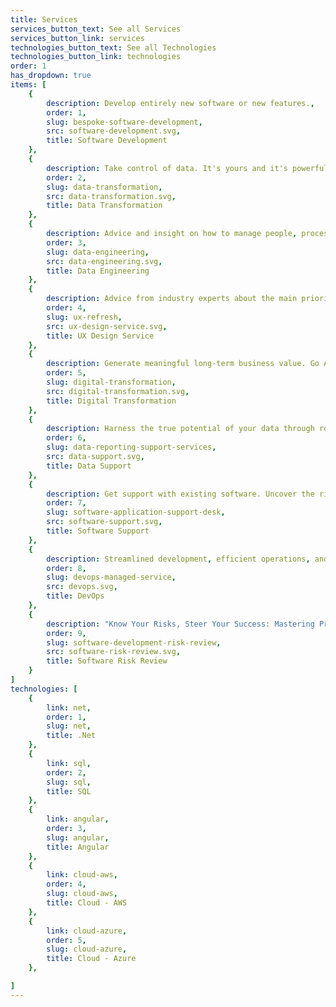 ```yaml
---
title: Services
services_button_text: See all Services
services_button_link: services
technologies_button_text: See all Technologies
technologies_button_link: technologies
order: 1
has_dropdown: true
items: [
    {
        description: Develop entirely new software or new features.,
        order: 1,
        slug: bespoke-software-development,
        src: software-development.svg,
        title: Software Development
    },
    {
        description: Take control of data. It's yours and it's powerful.,
        order: 2,
        slug: data-transformation,
        src: data-transformation.svg,
        title: Data Transformation
    },
    {
        description: Advice and insight on how to manage people, process and culture,
        order: 3,
        slug: data-engineering,
        src: data-engineering.svg,
        title: Data Engineering
    },
    {
        description: Advice from industry experts about the main priorities.,
        order: 4,
        slug: ux-refresh,
        src: ux-design-service.svg,
        title: UX Design Service
    },
    {
        description: Generate meaningful long-term business value. Go Agile, adopt DevOps or move to the cloud.,
        order: 5,
        slug: digital-transformation,
        src: digital-transformation.svg,
        title: Digital Transformation
    },
    {
        description: Harness the true potential of your data through robust and insightful reporting.,
        order: 6,
        slug: data-reporting-support-services,
        src: data-support.svg,
        title: Data Support
    },
    {
        description: Get support with existing software. Uncover the risks you know are there.,
        order: 7,
        slug: software-application-support-desk,
        src: software-support.svg,
        title: Software Support
    },
    {
        description: Streamlined development, efficient operations, and accelerate releasing of features.,
        order: 8,
        slug: devops-managed-service,
        src: devops.svg,
        title: DevOps
    },
    {
        description: "Know Your Risks, Steer Your Success: Mastering Practical Software Development with Informed Risk Assessment.",
        order: 9,
        slug: software-development-risk-review,
        src: software-risk-review.svg,
        title: Software Risk Review
    }
]
technologies: [
    {
        link: net,
        order: 1,
        slug: net,
        title: .Net
    },
    {
        link: sql,
        order: 2,
        slug: sql,
        title: SQL
    },
    {
        link: angular,
        order: 3,
        slug: angular,
        title: Angular
    },
    {
        link: cloud-aws,
        order: 4,
        slug: cloud-aws,
        title: Cloud - AWS
    },
    {
        link: cloud-azure,
        order: 5,
        slug: cloud-azure,
        title: Cloud - Azure
    },

]
---
```

